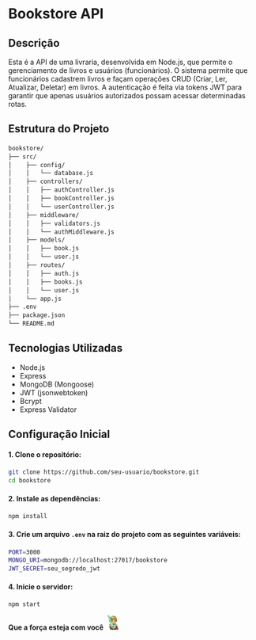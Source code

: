 # Bookstore API

## Descrição

Esta é a API de uma livraria, desenvolvida em Node.js, que permite o gerenciamento de livros e usuários (funcionários). O sistema permite que funcionários cadastrem livros e façam operações CRUD (Criar, Ler, Atualizar, Deletar) em livros. A autenticação é feita via tokens JWT para garantir que apenas usuários autorizados possam acessar determinadas rotas.

## Estrutura do Projeto

```bash
bookstore/
├── src/
│    ├── config/
│    │   └── database.js
│    ├── controllers/
│    │   ├── authController.js
│    │   ├── bookController.js
│    │   └── userController.js
│    ├── middleware/
│    │   ├── validators.js
│    │   └── authMiddleware.js
│    ├── models/
│    │   ├── book.js
│    │   └── user.js
│    ├── routes/
│    │   ├── auth.js
│    │   ├── books.js
│    │   └── user.js
│    └── app.js
├── .env
├── package.json
└── README.md
```

## Tecnologias Utilizadas
- Node.js
- Express
- MongoDB (Mongoose)
- JWT (jsonwebtoken)
- Bcrypt
- Express Validator

## Configuração Inicial

#### 1. Clone o repositório:

```bash
git clone https://github.com/seu-usuario/bookstore.git
cd bookstore
```

#### 2. Instale as dependências:

```bash
npm install
```

#### 3. Crie um arquivo `.env` na raiz do projeto com as seguintes variáveis:

```bash
PORT=3000
MONGO_URI=mongodb://localhost:27017/bookstore
JWT_SECRET=seu_segredo_jwt
```

#### 4. Inicie o servidor:

```bash
npm start
```
**Que a força esteja com você**
<img src="./docs/images/luke.png" alt="luke skywalker emoji" width="30" height="30">